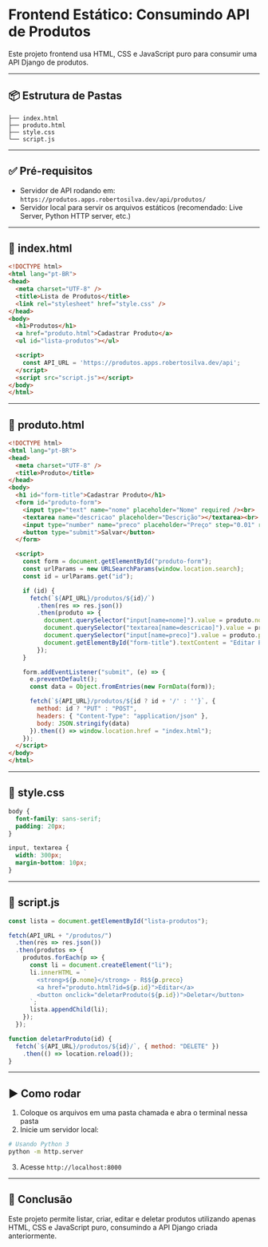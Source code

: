 # Frontend Estático: Consumindo API de Produtos

Este projeto frontend usa HTML, CSS e JavaScript puro para consumir uma API Django de produtos.

---

## 📦 Estrutura de Pastas

```
├── index.html
├── produto.html
├── style.css
└── script.js
```

---

## ✅ Pré-requisitos

- Servidor de API rodando em: `https://produtos.apps.robertosilva.dev/api/produtos/`
- Servidor local para servir os arquivos estáticos (recomendado: Live Server, Python HTTP server, etc.)

---

## 📄 index.html

```html
<!DOCTYPE html>
<html lang="pt-BR">
<head>
  <meta charset="UTF-8" />
  <title>Lista de Produtos</title>
  <link rel="stylesheet" href="style.css" />
</head>
<body>
  <h1>Produtos</h1>
  <a href="produto.html">Cadastrar Produto</a>
  <ul id="lista-produtos"></ul>

  <script>
    const API_URL = 'https://produtos.apps.robertosilva.dev/api';
  </script>
  <script src="script.js"></script>
</body>
</html>
```

---

## 📄 produto.html

```html
<!DOCTYPE html>
<html lang="pt-BR">
<head>
  <meta charset="UTF-8" />
  <title>Produto</title>
</head>
<body>
  <h1 id="form-title">Cadastrar Produto</h1>
  <form id="produto-form">
    <input type="text" name="nome" placeholder="Nome" required /><br>
    <textarea name="descricao" placeholder="Descrição"></textarea><br>
    <input type="number" name="preco" placeholder="Preço" step="0.01" required /><br>
    <button type="submit">Salvar</button>
  </form>

  <script>
    const form = document.getElementById("produto-form");
    const urlParams = new URLSearchParams(window.location.search);
    const id = urlParams.get("id");

    if (id) {
      fetch(`${API_URL}/produtos/${id}/`)
        .then(res => res.json())
        .then(produto => {
          document.querySelector("input[name=nome]").value = produto.nome;
          document.querySelector("textarea[name=descricao]").value = produto.descricao;
          document.querySelector("input[name=preco]").value = produto.preco;
          document.getElementById("form-title").textContent = "Editar Produto";
        });
    }

    form.addEventListener("submit", (e) => {
      e.preventDefault();
      const data = Object.fromEntries(new FormData(form));

      fetch(`${API_URL}/produtos/${id ? id + '/' : ''}`, {
        method: id ? "PUT" : "POST",
        headers: { "Content-Type": "application/json" },
        body: JSON.stringify(data)
      }).then(() => window.location.href = "index.html");
    });
  </script>
</body>
</html>
```

---

## 📄 style.css

```css
body {
  font-family: sans-serif;
  padding: 20px;
}

input, textarea {
  width: 300px;
  margin-bottom: 10px;
}
```

---

## 📄 script.js

```javascript
const lista = document.getElementById("lista-produtos");

fetch(API_URL + "/produtos/")
  .then(res => res.json())
  .then(produtos => {
    produtos.forEach(p => {
      const li = document.createElement("li");
      li.innerHTML = `
        <strong>${p.nome}</strong> - R$${p.preco}
        <a href="produto.html?id=${p.id}">Editar</a>
        <button onclick="deletarProduto(${p.id})">Deletar</button>
      `;
      lista.appendChild(li);
    });
  });

function deletarProduto(id) {
  fetch(`${API_URL}/produtos/${id}/`, { method: "DELETE" })
    .then(() => location.reload());
}
```

---

## ▶️ Como rodar

1. Coloque os arquivos em uma pasta chamada e abra o terminal nessa pasta
2. Inicie um servidor local:

```bash
# Usando Python 3
python -m http.server
```

3. Acesse `http://localhost:8000`

---

## 🏁 Conclusão

Este projeto permite listar, criar, editar e deletar produtos utilizando apenas HTML, CSS e JavaScript puro, consumindo a API Django criada anteriormente.
